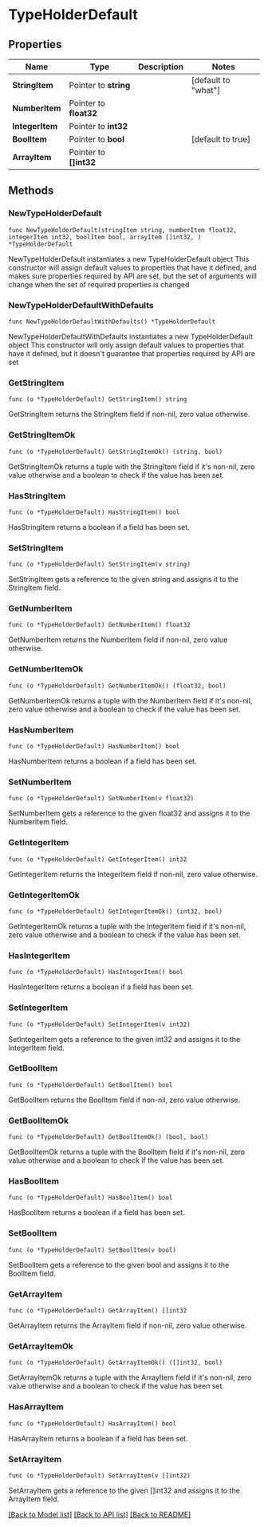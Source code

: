 # TypeHolderDefault

## Properties

Name | Type | Description | Notes
------------ | ------------- | ------------- | -------------
**StringItem** | Pointer to **string** |  | [default to "what"]
**NumberItem** | Pointer to **float32** |  | 
**IntegerItem** | Pointer to **int32** |  | 
**BoolItem** | Pointer to **bool** |  | [default to true]
**ArrayItem** | Pointer to **[]int32** |  | 

## Methods

### NewTypeHolderDefault

`func NewTypeHolderDefault(stringItem string, numberItem float32, integerItem int32, boolItem bool, arrayItem []int32, ) *TypeHolderDefault`

NewTypeHolderDefault instantiates a new TypeHolderDefault object
This constructor will assign default values to properties that have it defined,
and makes sure properties required by API are set, but the set of arguments
will change when the set of required properties is changed

### NewTypeHolderDefaultWithDefaults

`func NewTypeHolderDefaultWithDefaults() *TypeHolderDefault`

NewTypeHolderDefaultWithDefaults instantiates a new TypeHolderDefault object
This constructor will only assign default values to properties that have it defined,
but it doesn't guarantee that properties required by API are set

### GetStringItem

`func (o *TypeHolderDefault) GetStringItem() string`

GetStringItem returns the StringItem field if non-nil, zero value otherwise.

### GetStringItemOk

`func (o *TypeHolderDefault) GetStringItemOk() (string, bool)`

GetStringItemOk returns a tuple with the StringItem field if it's non-nil, zero value otherwise
and a boolean to check if the value has been set.

### HasStringItem

`func (o *TypeHolderDefault) HasStringItem() bool`

HasStringItem returns a boolean if a field has been set.

### SetStringItem

`func (o *TypeHolderDefault) SetStringItem(v string)`

SetStringItem gets a reference to the given string and assigns it to the StringItem field.

### GetNumberItem

`func (o *TypeHolderDefault) GetNumberItem() float32`

GetNumberItem returns the NumberItem field if non-nil, zero value otherwise.

### GetNumberItemOk

`func (o *TypeHolderDefault) GetNumberItemOk() (float32, bool)`

GetNumberItemOk returns a tuple with the NumberItem field if it's non-nil, zero value otherwise
and a boolean to check if the value has been set.

### HasNumberItem

`func (o *TypeHolderDefault) HasNumberItem() bool`

HasNumberItem returns a boolean if a field has been set.

### SetNumberItem

`func (o *TypeHolderDefault) SetNumberItem(v float32)`

SetNumberItem gets a reference to the given float32 and assigns it to the NumberItem field.

### GetIntegerItem

`func (o *TypeHolderDefault) GetIntegerItem() int32`

GetIntegerItem returns the IntegerItem field if non-nil, zero value otherwise.

### GetIntegerItemOk

`func (o *TypeHolderDefault) GetIntegerItemOk() (int32, bool)`

GetIntegerItemOk returns a tuple with the IntegerItem field if it's non-nil, zero value otherwise
and a boolean to check if the value has been set.

### HasIntegerItem

`func (o *TypeHolderDefault) HasIntegerItem() bool`

HasIntegerItem returns a boolean if a field has been set.

### SetIntegerItem

`func (o *TypeHolderDefault) SetIntegerItem(v int32)`

SetIntegerItem gets a reference to the given int32 and assigns it to the IntegerItem field.

### GetBoolItem

`func (o *TypeHolderDefault) GetBoolItem() bool`

GetBoolItem returns the BoolItem field if non-nil, zero value otherwise.

### GetBoolItemOk

`func (o *TypeHolderDefault) GetBoolItemOk() (bool, bool)`

GetBoolItemOk returns a tuple with the BoolItem field if it's non-nil, zero value otherwise
and a boolean to check if the value has been set.

### HasBoolItem

`func (o *TypeHolderDefault) HasBoolItem() bool`

HasBoolItem returns a boolean if a field has been set.

### SetBoolItem

`func (o *TypeHolderDefault) SetBoolItem(v bool)`

SetBoolItem gets a reference to the given bool and assigns it to the BoolItem field.

### GetArrayItem

`func (o *TypeHolderDefault) GetArrayItem() []int32`

GetArrayItem returns the ArrayItem field if non-nil, zero value otherwise.

### GetArrayItemOk

`func (o *TypeHolderDefault) GetArrayItemOk() ([]int32, bool)`

GetArrayItemOk returns a tuple with the ArrayItem field if it's non-nil, zero value otherwise
and a boolean to check if the value has been set.

### HasArrayItem

`func (o *TypeHolderDefault) HasArrayItem() bool`

HasArrayItem returns a boolean if a field has been set.

### SetArrayItem

`func (o *TypeHolderDefault) SetArrayItem(v []int32)`

SetArrayItem gets a reference to the given []int32 and assigns it to the ArrayItem field.


[[Back to Model list]](../README.md#documentation-for-models) [[Back to API list]](../README.md#documentation-for-api-endpoints) [[Back to README]](../README.md)


